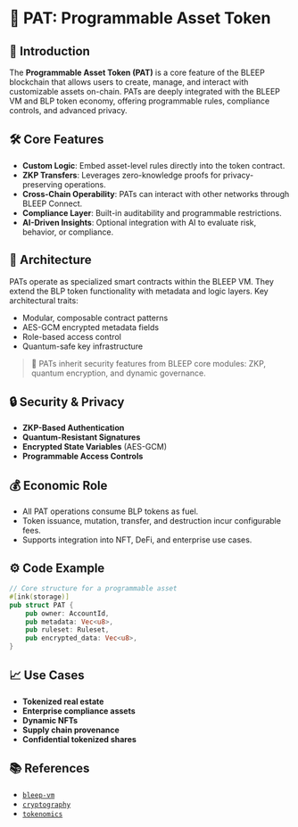 
# 🧠 PAT: Programmable Asset Token

## 📘 Introduction
The **Programmable Asset Token (PAT)** is a core feature of the BLEEP blockchain that allows users to create, manage, and interact with customizable assets on-chain. PATs are deeply integrated with the BLEEP VM and BLP token economy, offering programmable rules, compliance controls, and advanced privacy.

## 🛠 Core Features
- **Custom Logic**: Embed asset-level rules directly into the token contract.
- **ZKP Transfers**: Leverages zero-knowledge proofs for privacy-preserving operations.
- **Cross-Chain Operability**: PATs can interact with other networks through BLEEP Connect.
- **Compliance Layer**: Built-in auditability and programmable restrictions.
- **AI-Driven Insights**: Optional integration with AI to evaluate risk, behavior, or compliance.

## 🧩 Architecture
PATs operate as specialized smart contracts within the BLEEP VM. They extend the BLP token functionality with metadata and logic layers. Key architectural traits:
- Modular, composable contract patterns
- AES-GCM encrypted metadata fields
- Role-based access control
- Quantum-safe key infrastructure

> 📌 PATs inherit security features from BLEEP core modules: ZKP, quantum encryption, and dynamic governance.

## 🔒 Security & Privacy
- **ZKP-Based Authentication**
- **Quantum-Resistant Signatures**
- **Encrypted State Variables** (AES-GCM)
- **Programmable Access Controls**

## 💰 Economic Role
- All PAT operations consume BLP tokens as fuel.
- Token issuance, mutation, transfer, and destruction incur configurable fees.
- Supports integration into NFT, DeFi, and enterprise use cases.

## ⚙️ Code Example
```rust
// Core structure for a programmable asset
#[ink(storage)]
pub struct PAT {
    pub owner: AccountId,
    pub metadata: Vec<u8>,
    pub ruleset: Ruleset,
    pub encrypted_data: Vec<u8>,
}
```

## 📈 Use Cases
- **Tokenized real estate**
- **Enterprise compliance assets**
- **Dynamic NFTs**
- **Supply chain provenance**
- **Confidential tokenized shares**

## 📚 References
- [`bleep-vm`](./bleepvm.md)
- [`cryptography`](./cryptography.md)
- [`tokenomics`](./tokenomics.md)

